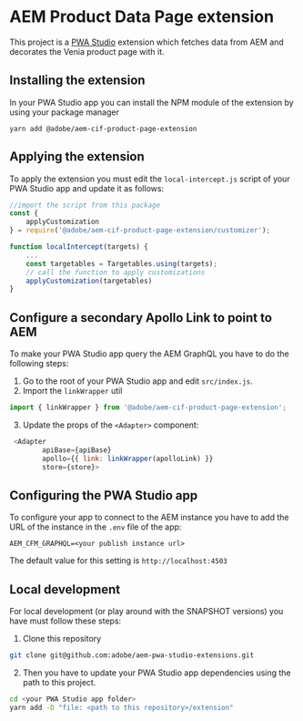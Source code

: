 # AEM Product Data Page extension

This project is a [PWA Studio](https://pwastudio.io) extension which fetches data from AEM and decorates the Venia product page with it.

## Installing the extension

In your PWA Studio app you can install the NPM module of the extension by using your package manager

```
yarn add @adobe/aem-cif-product-page-extension
```

## Applying the extension

To apply the extension you must edit the `local-intercept.js` script of your PWA Studio app and update it as follows:

```javascript
//import the script from this package
const {
    applyCustomization
} = require('@adobe/aem-cif-product-page-extension/customizer');

function localIntercept(targets) {
    ...
    const targetables = Targetables.using(targets);
    // call the function to apply customizations
    applyCustomization(targetables)
}
```

## Configure a secondary Apollo Link to point to AEM

To make your PWA Studio app query the AEM GraphQL you have to do the following steps:

1. Go to the root of your PWA Studio app and edit `src/index.js`.
2. Import the `linkWrapper` util

```javascript
import { linkWrapper } from '@adobe/aem-cif-product-page-extension';
```

3. Update the props of the `<Adapter>` component:

```javascript
 <Adapter
        apiBase={apiBase}
        apollo={{ link: linkWrapper(apolloLink) }}
        store={store}>
```

## Configuring the PWA Studio app

To configure your app to connect to the AEM instance you have to add the URL of the instance in the `.env` file of the app:

```
AEM_CFM_GRAPHQL=<your publish instance url>
```

The default value for this setting is `http://localhost:4503`

## Local development

For local development (or play around with the SNAPSHOT versions) you have must follow these steps:

1. Clone this repository

```bash
git clone git@github.com:adobe/aem-pwa-studio-extensions.git
```

2. Then you have to update your PWA Studio app dependencies using the path to this project.

```bash
cd <your PWA Studio app folder>
yarn add -D "file: <path to this repository>/extension"
```
